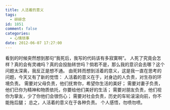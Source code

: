 ```yaml
---
title: 人活着的意义
tags:
  - 碎碎念
id: 1851
comment: false
categories:
  - 心情琐事
date: 2012-06-07 17:27:00
---
```


看到的时候突然想到那句“我死后，我写的代码该有多寂寞啊”。
人死了究竟会怎样？真的会有灵魂吗？真的会投胎转世吗？倘若不是，那么我的意识会去哪？这个问题太深奥，我反正是想不通。
由死转而想到活着的意义，这是我一直在思考的问题，今天又有了新的觉悟：
人活着的意义在于，对身边的人负责，对生存的环境负责。
需要对父母负责，他们抚育你，希望你生活的美好；
需要对妻子负责，他们已你为精神和物质依托，你要给他们美好的生活；
需要对朋友负责，他们视你为挚友，少了你他们会很伤心；
需要对社会负责，历史的车轮滚滚向前，你不能拖后腿；
总之，人活着的意义在于各种负责。
个人感悟，勿喷勿喷。